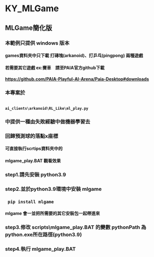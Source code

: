 # KY_MLGame
## MLGame簡化版 
### 本範例只提供 windows 版本
#### games資料夾中只下載 打磚塊(arkanoid)、打乒乓(pingpong) 兩種遊戲
#### 若需要其它遊戲 ex:賽車　請至PAIA官方github下載
#### <a ref=https://github.com/PAIA-Playful-AI-Arena/Paia-Desktop#downloads> https://github.com/PAIA-Playful-AI-Arena/Paia-Desktop#downloads </a>
### 本專案於 
#### <code> ai_clients\arkanoid\RL_Like\ml_play.py </code> 
### 中提供一種由失敗經驗中做機器學習去
### 回歸預測球的落點x座標
#### 可直接執行scrtips資料夾中的
#### mlgame_play.BAT 觀看效果
### 
### step1.請先安裝 python3.9 
### step2.並於python3.9環境中安裝 mlgame
###       <code> pip install mlgame </code>
####      mlgame 會一並把所需要的其它安裝包一起帶進來
### 
### step3.修改 scripts\mlgame_play.BAT 的變數 pythonPath 為python.exe所在路徑(python3.9)
### step4.執行 mlgame_play.BAT
